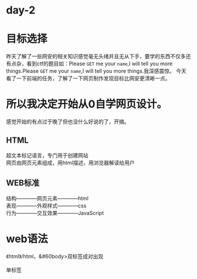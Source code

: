 # day-2
# 目标选择
 昨天了解了一些网安的相关知识感觉毫无头绪并且无从下手，要学的东西不仅多还有点杂，看到ctf的题目如：Please `GET` me your `name`,I will tell you more things.Please `GET` me your `name`,I will tell you more things.我深感震惊。
 今天看了一下前端的任务，了解了一下网页制作发现目标比网安更清晰一点。
# 所以我决定开始从0自学网页设计。
 感觉开始的有点过于晚了但也没什么好说的了，开搞。
## HTML
超文本标记语言，专门用于创建网站  
网页由网页元素组成，用html描述，用浏览器解读给用户  
## WEB标准
结构————网页元素————html  
表现————外观样式————css  
行为————交互效果————JavaScript  
# web语法
《html》/html，&#60body></body>双标签成对出现  
<br/>单标签  
